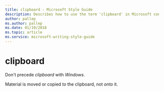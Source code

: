 ```yaml
---
title: clipboard - Microsoft Style Guide
description: Describes how to use the term 'clipboard' in Microsoft content and clarifies how to phrase sentences using the term.
author: pallep
ms.author: pallep
ms.date: 01/19/2018
ms.topic: article
ms.service: microsoft-writing-style-guide
---
```


# clipboard

Don't precede *clipboard* with *Windows*. 

Material is moved or copied *to* the clipboard, not *onto* it.
